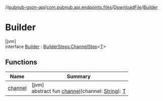 //[pubnub-gson-api](../../../../index.md)/[com.pubnub.api.endpoints.files](../../index.md)/[DownloadFile](../index.md)/[Builder](index.md)

# Builder

[jvm]\
interface [Builder](index.md) : [BuilderSteps.ChannelStep](../../../com.pubnub.api.endpoints/-builder-steps/-channel-step/index.md)&lt;[T](../../../com.pubnub.api.endpoints/-builder-steps/-channel-step/index.md)&gt;

## Functions

| Name | Summary |
|---|---|
| [channel](../../../com.pubnub.api.endpoints/-builder-steps/-channel-step/channel.md) | [jvm]<br>abstract fun [channel](../../../com.pubnub.api.endpoints/-builder-steps/-channel-step/channel.md)(channel: [String](https://docs.oracle.com/javase/8/docs/api/java/lang/String.html)): [T](../../../com.pubnub.api.endpoints/-builder-steps/-channel-step/index.md) |
